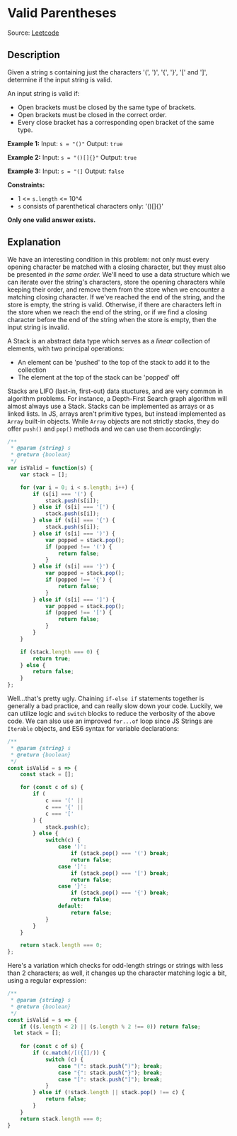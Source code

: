 # Valid Parentheses
Source: [Leetcode](https://leetcode.com/problems/valid-parentheses/)
## Description
Given a string s containing just the characters '(', ')', '{', '}', '[' and ']', determine if the input string is valid.

An input string is valid if:
- Open brackets must be closed by the same type of brackets.
- Open brackets must be closed in the correct order.
- Every close bracket has a corresponding open bracket of the same type.


**Example 1:**
Input: `s = "()"`
Output: `true`

**Example 2:**
Input: `s = "()[]{}"`
Output: `true`

**Example 3:**
Input: `s = "(]`
Output: `false`

**Constraints:**
- 1 <= `s.length` <= 10^4
- `s` consists of parenthetical characters only: '()[]{}'

**Only one valid answer exists.**

## Explanation
We have an interesting condition in this problem: not only must every opening character be matched with a closing character, but they must also be presented *in the same order.* We'll need to use a data structure which we can iterate over the string's characters, store the opening characters while keeping their order, and remove them from the store when we encounter a matching closing character. If we've reached the end of the string, and the store is empty, the string is valid. Otherwise, if there are characters left in the store when we reach the end of the string, or if we find a closing character before the end of the string when the store is empty, then the input string is invalid.

A Stack is an abstract data type which serves as a *linear* collection of elements, with two principal operations:
- An element can be 'pushed' to the top of the stack to add it to the collection
- The element at the top of the stack can be 'popped' off

Stacks are LIFO (last-in, first-out) data stuctures, and are very common in algorithm problems. For instance, a Depth-First Search graph algorithm will almost always use a Stack. Stacks can be implemented as arrays or as linked lists. In JS, arrays aren't primitive types, but instead implemented as `Array` built-in objects. While `Array` objects are not strictly stacks, they do offer `push()` and `pop()` methods and we can use them accordingly:
```javascript
/**
 * @param {string} s
 * @return {boolean}
 */
var isValid = function(s) {
	var stack = [];

	for (var i = 0; i < s.length; i++) {
		if (s[i] === '(') {
			stack.push(s[i]);
		} else if (s[i] === '[') {
			stack.push(s[i]);
		} else if (s[i] === '{') {
			stack.push(s[i]);
		} else if (s[i] === ')') {
			var popped = stack.pop();
			if (popped !== '(') {
				return false;
			}
		} else if (s[i] === '}') {
			var popped = stack.pop();
			if (popped !== '{') {
				return false;
			}
		} else if (s[i] === ']') {
			var popped = stack.pop();
			if (popped !== '[') {
				return false;
			}
		}
	}

	if (stack.length === 0) {
		return true;
	} else {
		return false;
	}
};
```

Well...that's pretty ugly. Chaining `if-else if` statements together is generally a bad practice, and can really slow down your code. Luckily, we can utilize logic and `switch` blocks to reduce the verbosity of the above code. We can also use an improved `for...of` loop since JS Strings are `Iterable` objects, and ES6 syntax for variable declarations:
```javascript
/**
 * @param {string} s
 * @return {boolean}
 */
const isValid = s => {
	const stack = [];

	for (const c of s) {
		if (
			c === '(' || 
			c === '{' ||
			c === '['
		) {
			stack.push(c);
		} else {
			switch(c) {
				case ')':
					if (stack.pop() === '(') break;
					return false;
				case ']':
					if (stack.pop() === '[') break;
					return false;
				case '}':
					if (stack.pop() === '{') break;
					return false;
				default:
					return false;
			}
		}
	}

	return stack.length === 0;
};
```

Here's a variation which checks for odd-length strings or strings with less than 2 characters; as well, it changes up the character matching logic a bit, using a regular expression:
```javascript
/**
 * @param {string} s
 * @return {boolean}
 */
const isValid = s => {
	if ((s.length < 2) || (s.length % 2 !== 0)) return false;
  let stack = [];
    
	for (const c of s) {
		if (c.match(/[({[]/)) {
			switch (c) {
				case "(": stack.push(")"); break;
				case "{": stack.push("}"); break;
				case "[": stack.push("]"); break;
			}
		} else if (!stack.length || stack.pop() !== c) {
			return false;
		}
	}
	return stack.length === 0;
}
```